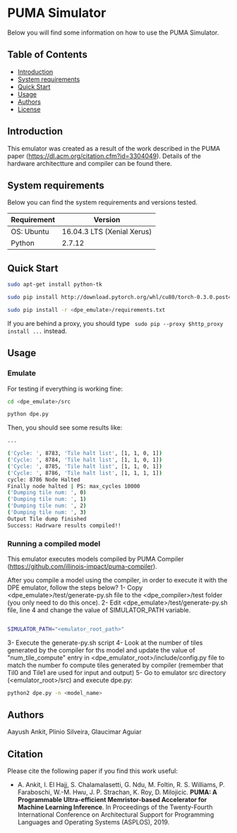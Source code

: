 # PUMA Simulator

Below you will find some information on how to use the PUMA Simulator.

## Table of Contents

- [Introduction](#introduction)
- [System requirements](#system-requirements)
- [Quick Start](#quick-start)
- [Usage](#usage)
- [Authors](#authors)
- [License](#license)

## Introduction
This emulator was created as a result of the work described in the PUMA paper (https://dl.acm.org/citation.cfm?id=3304049). Details of the hardware architectture and compiler can be found there. 

## System requirements

Below you can find the system requirements and versions tested.

| Requirement | Version                    |
| ----------- | -------------------------- |
| OS: Ubuntu  | 16.04.3 LTS (Xenial Xerus) |
| Python      | 2.7.12                     |

## Quick Start

```sh
sudo apt-get install python-tk

sudo pip install http://download.pytorch.org/whl/cu80/torch-0.3.0.post4-cp27-cp27mu-linux_x86_64.whl

sudo pip install -r <dpe_emulate>/requirements.txt

```

If you are behind a proxy, you should type ```
sudo pip --proxy $http_proxy install ...``` instead.

## Usage

### Emulate
For testing if everything is working fine:

```sh
cd <dpe_emulate>/src

python dpe.py
```

Then, you should see some results like:

```sh
...

('Cycle: ', 8783, 'Tile halt list', [1, 1, 0, 1])
('Cycle: ', 8784, 'Tile halt list', [1, 1, 0, 1])
('Cycle: ', 8785, 'Tile halt list', [1, 1, 0, 1])
('Cycle: ', 8786, 'Tile halt list', [1, 1, 1, 1])
cycle: 8786 Node Halted
Finally node halted | PS: max_cycles 10000
('Dumping tile num: ', 0)
('Dumping tile num: ', 1)
('Dumping tile num: ', 2)
('Dumping tile num: ', 3)
Output Tile dump finished
Success: Hadrware results compiled!!
```
### Running a compiled model
This emulator executes models compiled by PUMA Compiler (https://github.com/illinois-impact/puma-compiler). 

After you compile a model using the compiler, in order to execute it with the DPE emulator, follow the steps below?
1- Copy <dpe_emulate>/test/generate-py.sh file to the <dpe_compiler>/test folder (you only need to do this once).
2- Edit <dpe_emulate>/test/generate-py.sh file, line 4 and change the value of SIMULATOR_PATH variable.
```sh

SIMULATOR_PATH="<emulator_root_path>"

```
3- Execute the generate-py.sh script
4- Look at the number of tiles generated by the compiler for ths model and update the value of "num_tile_compute" entry in <dpe_emulator_root>/include/config.py file to match the number fo compute tiles generated by compiler (remember that Til0 and Tile1 are used for input and output)
5- Go to emulator src directory (<emulator_root>/src) and execute dpe.py:
```sh
python2 dpe.py -n <model_name>
```

## Authors

Aayush Ankit, Plinio Silveira, Glaucimar Aguiar

## Citation
Please cite the following paper if you find this work useful:

* A. Ankit, I. El Hajj, S. Chalamalasetti, G. Ndu, M. Foltin, R. S. Williams, P. Faraboschi, W.-M. Hwu, J. P. Strachan, K. Roy, D. Milojicic. **PUMA: A Programmable Ultra-efficient Memristor-based Accelerator for Machine Learning Inference**. In Proceedings of the Twenty-Fourth International Conference on Architectural Support for Programming Languages and Operating Systems (ASPLOS), 2019.
